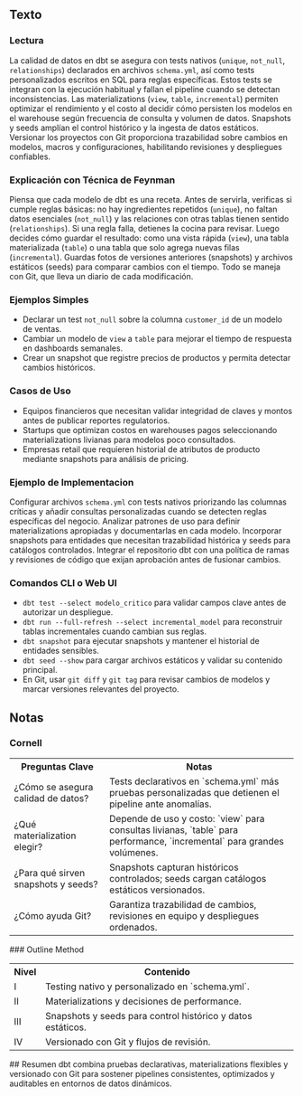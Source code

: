 ## Texto
### Lectura
La calidad de datos en dbt se asegura con tests nativos (`unique`, `not_null`, `relationships`) declarados en archivos `schema.yml`, así como tests personalizados escritos en SQL para reglas específicas. Estos tests se integran con la ejecución habitual y fallan el pipeline cuando se detectan inconsistencias. Las materializations (`view`, `table`, `incremental`) permiten optimizar el rendimiento y el costo al decidir cómo persisten los modelos en el warehouse según frecuencia de consulta y volumen de datos. Snapshots y seeds amplían el control histórico y la ingesta de datos estáticos. Versionar los proyectos con Git proporciona trazabilidad sobre cambios en modelos, macros y configuraciones, habilitando revisiones y despliegues confiables.
### Explicación con Técnica de Feynman
Piensa que cada modelo de dbt es una receta. Antes de servirla, verificas si cumple reglas básicas: no hay ingredientes repetidos (`unique`), no faltan datos esenciales (`not_null`) y las relaciones con otras tablas tienen sentido (`relationships`). Si una regla falla, detienes la cocina para revisar. Luego decides cómo guardar el resultado: como una vista rápida (`view`), una tabla materializada (`table`) o una tabla que solo agrega nuevas filas (`incremental`). Guardas fotos de versiones anteriores (snapshots) y archivos estáticos (seeds) para comparar cambios con el tiempo. Todo se maneja con Git, que lleva un diario de cada modificación.
### Ejemplos Simples
- Declarar un test `not_null` sobre la columna `customer_id` de un modelo de ventas.
- Cambiar un modelo de `view` a `table` para mejorar el tiempo de respuesta en dashboards semanales.
- Crear un snapshot que registre precios de productos y permita detectar cambios históricos.
### Casos de Uso
- Equipos financieros que necesitan validar integridad de claves y montos antes de publicar reportes regulatorios.
- Startups que optimizan costos en warehouses pagos seleccionando materializations livianas para modelos poco consultados.
- Empresas retail que requieren historial de atributos de producto mediante snapshots para análisis de pricing.
### Ejemplo de Implementacion
Configurar archivos `schema.yml` con tests nativos priorizando las columnas críticas y añadir consultas personalizadas cuando se detecten reglas específicas del negocio. Analizar patrones de uso para definir materializations apropiadas y documentarlas en cada modelo. Incorporar snapshots para entidades que necesitan trazabilidad histórica y seeds para catálogos controlados. Integrar el repositorio dbt con una política de ramas y revisiones de código que exijan aprobación antes de fusionar cambios.
### Comandos CLI o Web UI
- `dbt test --select modelo_critico` para validar campos clave antes de autorizar un despliegue.
- `dbt run --full-refresh --select incremental_model` para reconstruir tablas incrementales cuando cambian sus reglas.
- `dbt snapshot` para ejecutar snapshots y mantener el historial de entidades sensibles.
- `dbt seed --show` para cargar archivos estáticos y validar su contenido principal.
- En Git, usar `git diff` y `git tag` para revisar cambios de modelos y marcar versiones relevantes del proyecto.
## Notas
### Cornell
<table>
  <tr><th>Preguntas Clave</th><th>Notas</th></tr>
  <tr><td>¿Cómo se asegura calidad de datos?</td><td>Tests declarativos en `schema.yml` más pruebas personalizadas que detienen el pipeline ante anomalías.</td></tr>
  <tr><td>¿Qué materialization elegir?</td><td>Depende de uso y costo: `view` para consultas livianas, `table` para performance, `incremental` para grandes volúmenes.</td></tr>
  <tr><td>¿Para qué sirven snapshots y seeds?</td><td>Snapshots capturan históricos controlados; seeds cargan catálogos estáticos versionados.</td></tr>
  <tr><td>¿Cómo ayuda Git?</td><td>Garantiza trazabilidad de cambios, revisiones en equipo y despliegues ordenados.</td></tr>
</table>
### Outline Method
<table>
  <tr><th>Nivel</th><th>Contenido</th></tr>
  <tr><td>I</td><td>Testing nativo y personalizado en `schema.yml`.</td></tr>
  <tr><td>II</td><td>Materializations y decisiones de performance.</td></tr>
  <tr><td>III</td><td>Snapshots y seeds para control histórico y datos estáticos.</td></tr>
  <tr><td>IV</td><td>Versionado con Git y flujos de revisión.</td></tr>
</table>
## Resumen
dbt combina pruebas declarativas, materializations flexibles y versionado con Git para sostener pipelines consistentes, optimizados y auditables en entornos de datos dinámicos.
